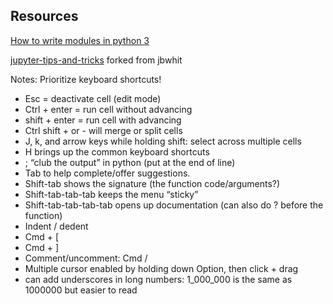 

## Resources

[How to write modules in python 3](https://www.digitalocean.com/community/tutorials/how-to-write-modules-in-python-3)

[jupyter-tips-and-tricks](https://github.com/NASA-Openscapes/jupyter-tips-and-tricks) forked from jbwhit

Notes: Prioritize keyboard shortcuts! 

- Esc = deactivate cell (edit mode)
- Ctrl + enter = run cell without advancing
- shift + enter = run cell with advancing
- Ctrl shift + or - will merge or split cells
- J, k, and arrow keys while holding shift: select across multiple cells 
- H brings up the common keyboard shortcuts
- ; “club the output” in python (put at the end of line)
-  Tab to help complete/offer suggestions. 
- Shift-tab shows the signature (the function code/arguments?)
- Shift-tab-tab-tab keeps the menu “sticky”
- Shift-tab-tab-tab-tab opens up documentation (can also do ? before the function)
- Indent / dedent 
- Cmd + [
- Cmd + ]
- Comment/uncomment: Cmd /
- Multiple cursor enabled by holding down Option, then click + drag
- can add underscores in long numbers: 1_000_000 is the same as 1000000 but easier to read

